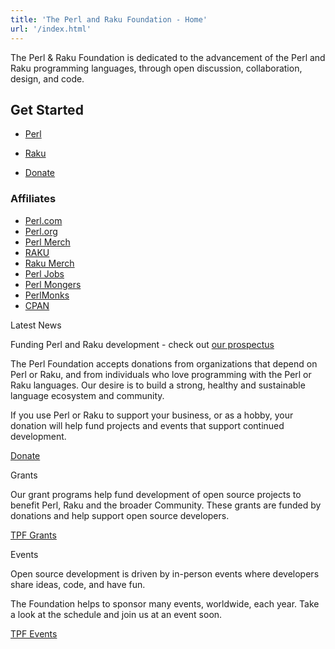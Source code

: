 ```yaml
---
title: 'The Perl and Raku Foundation - Home'
url: '/index.html'
---
```


The Perl & Raku Foundation is dedicated to the
advancement of the Perl and Raku programming languages,
through open discussion, collaboration, design, and code.

## Get Started

- [Perl](https://perl.org/get.html)
- [Raku](https://www.raku.org/)

- [Donate](https://www.z2systems.com/np/clients/perlfoundation/donation.jsp)

### Affiliates

- [Perl.com](https://www.perl.com)
- [Perl.org](https://www.perl.org/)
- [Perl Merch](https://the-perl-store.creator-spring.com/)
- [RAKU](https://www.raku.org)
- [Raku Merch](https://www.freewear.org/PerlandRaku)
- [Perl Jobs](https://jobs.perl.org/)
- [Perl Mongers](https://www.pm.org)
- [PerlMonks](https://www.perlmonks.org)
- [CPAN](https://www.cpan.org/)

Latest News

Funding Perl and Raku development - check out [our prospectus](https://drive.google.com/file/d/1pQJfIW0u-4gKw1o-f18GyyPdT3YlwrUv/view)

The Perl Foundation accepts donations from organizations
that depend on Perl or Raku, and from individuals who love
programming with the Perl or Raku languages. Our desire
is to build a strong, healthy and sustainable language
ecosystem and community.

If you use Perl or Raku
to support your business, or as a hobby, your donation will
help fund projects and events that support continued
development.

[Donate](donate.html)

Grants

Our grant programs help fund development of open source
projects to benefit Perl, Raku and the broader Community.
These grants are funded by donations and help support open
source developers.

[TPF Grants](grants.html)

Events

Open source development is driven by in-person events where
developers share ideas, code, and have fun.

The
Foundation helps to sponsor many events, worldwide, each
year. Take a look at the schedule and join us at an event
soon.

[TPF Events](index.html)

